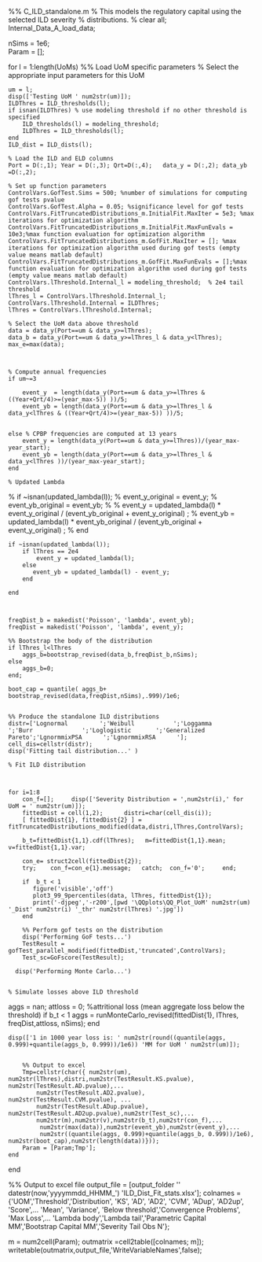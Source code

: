 %% C_ILD_standalone.m
% This models the regulatory capital using the selected ILD severity
% distributions.
%
clear all;
Internal_Data_A_load_data;

nSims = 1e6;   
Param = [];



for l = 1:length(UoMs)
    %% Load UoM specific parameters
    % Select the appropriate input parameters for this UoM
   
    um = l; 
    disp(['Testing UoM ' num2str(um)]);
    ILDThres = ILD_thresholds(l);
    if isnan(ILDThres) % use modeling threshold if no other threshold is specified
        ILD_thresholds(l) = modeling_threshold;
        ILDThres = ILD_thresholds(l);
    end
    ILD_dist = ILD_dists(l);
    
    % Load the ILD and ELD columns
    Port = D(:,1); Year = D(:,3); Qrt=D(:,4);   data_y = D(:,2); data_yb =D(:,2);
    
    % Set up function parameters
    ControlVars.GofTest.Sims = 500; %number of simulations for computing gof tests pvalue
    ControlVars.GofTest.Alpha = 0.05; %significance level for gof tests
    ControlVars.FitTruncatedDistributions_m.InitialFit.MaxIter = 5e3; %max iterations for optimization algorithm
    ControlVars.FitTruncatedDistributions_m.InitialFit.MaxFunEvals = 10e3;%max function evaluation for optimization algorithm
    ControlVars.FitTruncatedDistributions_m.GofFit.MaxIter = []; %max iterations for optimization algorithm used during gof tests (empty value means matlab default)
    ControlVars.FitTruncatedDistributions_m.GofFit.MaxFunEvals = [];%max function evaluation for optimization algorithm used during gof tests (empty value means matlab default)
    ControlVars.lThreshold.Internal_l = modeling_threshold;  % 2e4 tail threshold
    lThres_l = ControlVars.lThreshold.Internal_l;
    ControlVars.lThreshold.Internal = ILDThres;
    lThres = ControlVars.lThreshold.Internal;
    
    % Select the UoM data above threshold
    data = data_y(Port==um & data_y>=lThres);
    data_b = data_y(Port==um & data_y>=lThres_l & data_y<lThres);
    max_e=max(data);
    
 
    
    % Compute annual frequencies
    if um~=3
        
        event_y  = length(data_y(Port==um & data_y>=lThres & ((Year+Qrt/4)>=(year_max-5)) ))/5;
        event_yb = length(data_y(Port==um & data_y>=lThres_l & data_y<lThres & ((Year+Qrt/4)>=(year_max-5)) ))/5;
      
        
    else % CPBP frequencies are computed at 13 years
        event_y = length(data_y(Port==um & data_y>=lThres))/(year_max-year_start);
        event_yb = length(data_y(Port==um & data_y>=lThres_l & data_y<lThres ))/(year_max-year_start);
    end
    
    % Updated Lambda
%     if ~isnan(updated_lambda(l));
%         event_y_original  = event_y;
%         event_yb_original =  event_yb;
% 
%         event_y   = updated_lambda(l) * event_y_original  / (event_yb_original + event_y_original) ; 
%         event_yb  = updated_lambda(l) * event_yb_original / (event_yb_original + event_y_original) ; 
%     end
    
    
    if ~isnan(updated_lambda(l));
        if lThres == 2e4
            event_y = updated_lambda(l);
        else
           event_yb = updated_lambda(l) - event_y;
        end
    
    end
    
    
    
    freqDist_b = makedist('Poisson', 'lambda', event_yb);
    freqDist = makedist('Poisson', 'lambda', event_y);

    %% Bootstrap the body of the distribution 
    if lThres_l<lThres
        aggs_b=bootstrap_revised(data_b,freqDist_b,nSims);
    else
        aggs_b=0;
    end;
    
    boot_cap = quantile( aggs_b+ bootstrap_revised(data,freqDist,nSims),.999)/1e6;
    
    
    %% Produce the standalone ILD distributions
    distr=['Lognormal         ';'Weibull           ';'Loggamma          ';'Burr              ';'Loglogistic       ';'Generalized Pareto';'LgnormmixPSA      ';'LgnormmixRSA      '];
    cell_dis=cellstr(distr);
    disp('Fitting tail distribution...' )
    
    % Fit ILD distribution
   
    
    
    for i=1:8
        con_f=[];     disp(['Severity Distribution = ',num2str(i),' for UoM = ' num2str(um)]);
        fittedDist = cell(1,2);      distri=char(cell_dis(i));
        [ fittedDist{1}, fittedDist{2} ] = fitTruncatedDistributions_modified(data,distri,lThres,ControlVars);
      
        b_t=fittedDist{1,1}.cdf(lThres);   m=fittedDist{1,1}.mean;       v=fittedDist{1,1}.var;
               
        con_e= struct2cell(fittedDist{2});
        try;    con_f=con_e{1}.message;   catch;  con_f='0';     end;
                
        if  b_t < 1
           figure('visible','off')
           plot3_99_9percentiles(data, lThres, fittedDist{1});
           print('-djpeg','-r200',[pwd '\QQplots\QQ_Plot_UoM' num2str(um) '_Dist' num2str(i) '_thr' num2str(lThres) '.jpg']) 
        end
    
        %% Perform gof tests on the distribution
        disp('Performing GoF tests...')
        TestResult = gofTest_parallel_modified(fittedDist,'truncated',ControlVars);
        Test_sc=GoFscore(TestResult);
         
      disp('Performing Monte Carlo...')
    
    
    % Simulate losses above ILD threshold
   aggs = nan;  attloss = 0; %attritional loss (mean aggregate loss below the threshold)
    if  b_t < 1
      aggs = runMonteCarlo_revised(fittedDist{1}, lThres, freqDist,attloss, nSims);
    end
    
    disp(['1 in 1000 year loss is: ' num2str(round((quantile(aggs, 0.999)+quantile(aggs_b, 0.999))/1e6)) 'MM for UoM ' num2str(um)]);
    
    
        %% Output to excel
        Tmp=cellstr(char({ num2str(um), num2str(lThres),distri,num2str(TestResult.KS.pvalue), num2str(TestResult.AD.pvalue),...
            num2str(TestResult.AD2.pvalue), num2str(TestResult.CVM.pvalue), ...
            num2str(TestResult.ADup.pvalue), num2str(TestResult.AD2up.pvalue),num2str(Test_sc),...
            num2str(m),num2str(v),num2str(b_t),num2str(con_f),...
             num2str(max(data)),num2str(event_yb),num2str(event_y),...
             num2str((quantile(aggs, 0.999)+quantile(aggs_b, 0.999))/1e6), num2str(boot_cap),num2str(length(data))}));
        Param = [Param;Tmp'];
    end



end

%% Output to excel file
output_file = [output_folder  '\' datestr(now,'yyyymmdd_HHMM_') 'ILD_Dist_Fit_stats.xlsx'];
colnames = {'UOM','Threshold','Distribution', 'KS', 'AD', 'AD2', 'CVM', 'ADup', 'AD2up', 'Score',...
            'Mean', 'Variance', 'Below threshold','Convergence Problems', 'Max Loss',...
            'Lambda body','Lambda tail','Parametric Capital MM','Bootstrap Capital MM','Severity Tail Obs N'};

m = num2cell(Param);
outmatrix =cell2table([colnames; m]);
writetable(outmatrix,output_file,'WriteVariableNames',false);



